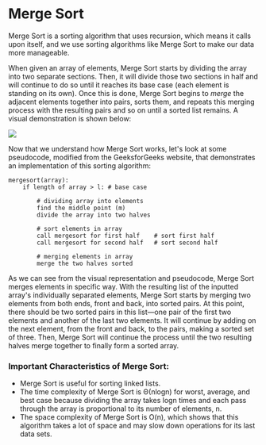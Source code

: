 <!--title={Merge Sort}-->

# Merge Sort

Merge Sort is a sorting algorithm that uses recursion, which means it calls upon itself, and we use sorting algorithms like Merge Sort to make our data more manageable. 

When given an array of elements, Merge Sort starts by dividing the array into two separate sections. Then, it will divide those two sections in half and will continue to do so until it reaches its base case (each element is standing on its own). Once this is done, Merge Sort begins to *merge* the adjacent elements together into pairs, sorts them, and repeats this merging process with the resulting pairs and so on until a sorted list remains. A visual demonstration is shown below:

![]( https://miro.medium.com/max/3207/1*aJ1YiME33o0dBZTCmid7iw.png )

Now that we understand how Merge Sort works, let's look at some pseudocode, modified from the GeeksforGeeks website, that demonstrates an implementation of this sorting algorithm:

```
mergesort(array):
	if length of array > l: # base case

		# dividing array into elements
		find the middle point (m)
		divide the array into two halves  
    
		# sort elements in array
		call mergesort for first half    # sort first half
		call mergesort for second half   # sort second half

		# merging elements in array
		merge the two halves sorted
```

As we can see from the visual representation and pseudocode, Merge Sort merges elements in specific way. With the resulting list of the inputted array's individually separated elements, Merge Sort starts by merging two elements from both ends, front and back, into sorted pairs. At this point, there should be two sorted pairs in this list—one pair of the first two elements and another of the last two elements. It will continue by adding on the next element, from the front and back, to the pairs, making a sorted set of three. Then, Merge Sort will continue the process until the two resulting halves merge together to finally form a sorted array.

### Important Characteristics of Merge Sort:

- Merge Sort is useful for sorting linked lists.
- The time complexity of Merge Sort is Θ(nlogn) for worst, average, and best case because dividing the array takes logn times and each pass through the array is proportional to its number of elements, n.
- The space complexity of Merge Sort is O(n), which shows that this algorithm takes a lot of space and may slow down operations for its last data sets.

